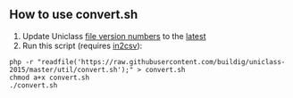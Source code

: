 ## How to use convert.sh

1. Update Uniclass [file version numbers](/util/convert.sh#L6-L16) to the [latest](https://toolkit.thenbs.com/articles/classification#classificationtables)
2. Run this script (requires [in2csv](http://csvkit.readthedocs.io/en/1.0.2/scripts/in2csv.html)):

```
php -r "readfile('https://raw.githubusercontent.com/buildig/uniclass-2015/master/util/convert.sh');" > convert.sh
chmod a+x convert.sh
./convert.sh
```
